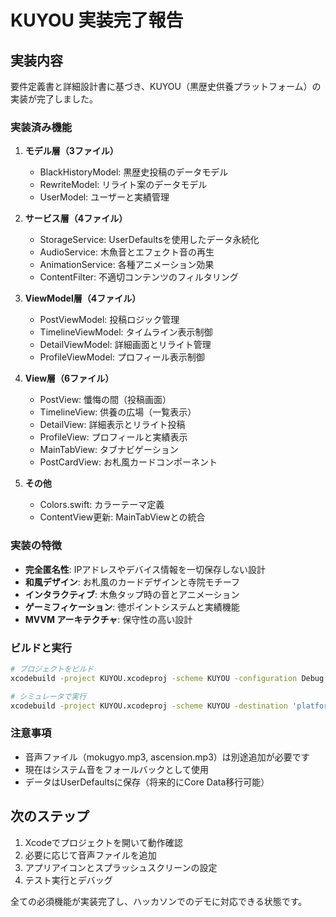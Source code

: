 # KUYOU 実装完了報告

## 実装内容

要件定義書と詳細設計書に基づき、KUYOU（黒歴史供養プラットフォーム）の実装が完了しました。

### 実装済み機能

1. **モデル層（3ファイル）**
   - BlackHistoryModel: 黒歴史投稿のデータモデル
   - RewriteModel: リライト案のデータモデル
   - UserModel: ユーザーと実績管理

2. **サービス層（4ファイル）**
   - StorageService: UserDefaultsを使用したデータ永続化
   - AudioService: 木魚音とエフェクト音の再生
   - AnimationService: 各種アニメーション効果
   - ContentFilter: 不適切コンテンツのフィルタリング

3. **ViewModel層（4ファイル）**
   - PostViewModel: 投稿ロジック管理
   - TimelineViewModel: タイムライン表示制御
   - DetailViewModel: 詳細画面とリライト管理
   - ProfileViewModel: プロフィール表示制御

4. **View層（6ファイル）**
   - PostView: 懺悔の間（投稿画面）
   - TimelineView: 供養の広場（一覧表示）
   - DetailView: 詳細表示とリライト投稿
   - ProfileView: プロフィールと実績表示
   - MainTabView: タブナビゲーション
   - PostCardView: お札風カードコンポーネント

5. **その他**
   - Colors.swift: カラーテーマ定義
   - ContentView更新: MainTabViewとの統合

### 実装の特徴

- **完全匿名性**: IPアドレスやデバイス情報を一切保存しない設計
- **和風デザイン**: お札風のカードデザインと寺院モチーフ
- **インタラクティブ**: 木魚タップ時の音とアニメーション
- **ゲーミフィケーション**: 徳ポイントシステムと実績機能
- **MVVM アーキテクチャ**: 保守性の高い設計

### ビルドと実行

```bash
# プロジェクトをビルド
xcodebuild -project KUYOU.xcodeproj -scheme KUYOU -configuration Debug build

# シミュレータで実行
xcodebuild -project KUYOU.xcodeproj -scheme KUYOU -destination 'platform=iOS Simulator,name=iPhone 15' run
```

### 注意事項

- 音声ファイル（mokugyo.mp3, ascension.mp3）は別途追加が必要です
- 現在はシステム音をフォールバックとして使用
- データはUserDefaultsに保存（将来的にCore Data移行可能）

## 次のステップ

1. Xcodeでプロジェクトを開いて動作確認
2. 必要に応じて音声ファイルを追加
3. アプリアイコンとスプラッシュスクリーンの設定
4. テスト実行とデバッグ

全ての必須機能が実装完了し、ハッカソンでのデモに対応できる状態です。